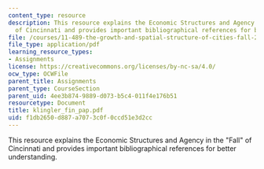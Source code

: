 ```yaml
---
content_type: resource
description: This resource explains the Economic Structures and Agency in the "Fall"
  of Cincinnati and provides important bibliographical references for better understanding.
file: /courses/11-489-the-growth-and-spatial-structure-of-cities-fall-2005/f1db2650d887a7073c0f0ccd51e3d2cc_klingler_fin_pap.pdf
file_type: application/pdf
learning_resource_types:
- Assignments
license: https://creativecommons.org/licenses/by-nc-sa/4.0/
ocw_type: OCWFile
parent_title: Assignments
parent_type: CourseSection
parent_uid: 4ee3b874-9889-d073-b5c4-011f4e176b51
resourcetype: Document
title: klingler_fin_pap.pdf
uid: f1db2650-d887-a707-3c0f-0ccd51e3d2cc
---
```

This resource explains the Economic Structures and Agency in the "Fall" of Cincinnati and provides important bibliographical references for better understanding.